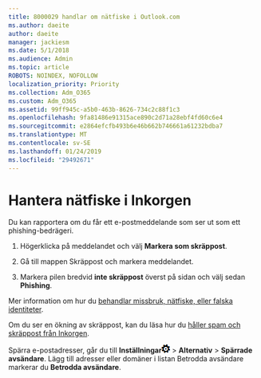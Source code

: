 ```yaml
---
title: 8000029 handlar om nätfiske i Outlook.com
ms.author: daeite
author: daeite
manager: jackiesm
ms.date: 5/1/2018
ms.audience: Admin
ms.topic: article
ROBOTS: NOINDEX, NOFOLLOW
localization_priority: Priority
ms.collection: Adm_O365
ms.custom: Adm_O365
ms.assetid: 99ff945c-a5b0-463b-8626-734c2c88f1c3
ms.openlocfilehash: 9fa81486e91315ace890c2d71a28ebf4fd60c6e4
ms.sourcegitcommit: e2864efcfb493b6e46b662b746661a61232bdba7
ms.translationtype: MT
ms.contentlocale: sv-SE
ms.lasthandoff: 01/24/2019
ms.locfileid: "29492671"
---
```

# <a name="deal-with-phishing-scams-in-your-inbox"></a>Hantera nätfiske i Inkorgen

Du kan rapportera om du får ett e-postmeddelande som ser ut som ett phishing-bedrägeri.
  
1. Högerklicka på meddelandet och välj **Markera som skräppost**. 
    
2. Gå till mappen Skräppost och markera meddelandet.
    
3. Markera pilen bredvid **inte skräppost** överst på sidan och välj sedan **Phishing**. 
    
Mer information om hur du [behandlar missbruk, nätfiske, eller falska identiteter](https://go.microsoft.com/fwlink/p/?linkid=873139).
  
Om du ser en ökning av skräppost, kan du läsa hur du [håller spam och skräppost från Inkorgen](https://go.microsoft.com/fwlink/p/?linkid=873140).
  
Spärra e-postadresser, går du till **Inställningar**![inställningar](media/f4b2e798-fff1-4a14-931f-5677a4543b58.png) \> **Alternativ** \> **Spärrade avsändare**. Lägg till adresser eller domäner i listan Betrodda avsändare markerar du **Betrodda avsändare**. 
  

